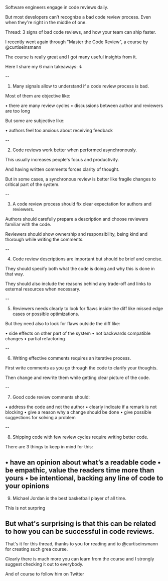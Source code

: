 
Software engineers engage in code reviews daily.

But most developers can’t recognize a bad code review process. Even when they're right in the middle of one.

Thread: 3 signs of bad code reviews, and how your team can ship faster. 

I recently went again through "Master the Code Review", a course by @curtiseinsmann

The course is really great and I got many useful insights from it.

Here I share my 6 main takeaways: ↓

--

1. Many signals allow to understand if a code review process is bad.

Most of them are objective like:

• there are many review cycles
• discussions between author and reviewers are too long

But some are subjective like:

• authors feel too anxious about receiving feedback

--

2. Code reviews work better when performed asynchronously.

This usually increases people's focus and productivity.

And having written comments forces clarity of thought.

But in some cases, a synchronous review is better like fragile changes to critical part of the system.

--

3. A code review process should fix clear expectation for authors and reviewers.

Authors should carefully prepare a description and choose reviewers familiar with the code.

Reviewers should show ownership and responsibility, being kind and thorough while writing the comments.

--

4. Code review descriptions are important but should be brief and concise.

They should specify both what the code is doing and why this is done in that way.

They should also include the reasons behind any trade-off and links to external resources when necessary.

--

5. Reviewers needs clearly to look for flaws inside the diff like missed edge cases or possible optimizations.

But they need also to look for flaws outside the diff like:

• side effects on other part of the system
• not backwards compatible changes
• partial refactoring

--

6. Writing effective comments requires an iterative process. 

First write comments as you go through the code to clarify your thoughts.

Then change and rewrite them while getting clear picture of the code.

--

7. Good code review comments should:

• address the code and not the author
• clearly indicate if a remark is not blocking
• give a reason why a change should be done
• give possible suggestions for solving a problem

--

8. Shipping code with few review cycles require writing better code.

There are 3 things to keep in mind for this:

• have an opinion about what’s a readable code
• be empathic, value the readers time more than yours
• be intentional, backing any line of code to your opinions
--
9. Michael Jordan is the best basketball player of all time.

This is not surpring

But what's surprising is that this can be related to how you can be successful in code reviews.
--

That's it for this thread, thanks to you for reading and to @curtiseinsmann for creating such grea course.

Clearly there is much more you can learn from the course and I strongly suggest checking it out to everybody.

And of course to follow him on Twitter
